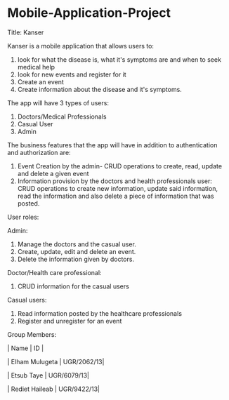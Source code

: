 # Mobile-Application-Project

Title: Kanser

Kanser is a mobile application that allows users to:
1. look for what the disease is, what it's symptoms are and when to seek medical help
2. look for new events and register for it
3. Create an event
4. Create information about the disease and it's symptoms.

The app will have 3 types of users:
1. Doctors/Medical Professionals
2. Casual User
3. Admin

The business features that the app will have in addition to authentication and authorization are:
1. Event Creation by the admin- CRUD operations to create, read, update and delete a given event
2. Information provision by the doctors and health professionals user: CRUD operations to create new information, update said information, read the information and also delete a piece of information that was posted. 


User roles:

Admin:
1. Manage the doctors and the casual user.
2. Create, update, edit and delete an event.
3. Delete the information given by doctors.

Doctor/Health care professional:
1. CRUD information for the casual users

Casual users:
1. Read information posted by the healthcare professionals
2. Register and unregister for an event

Group Members:


| Name                 | ID         |


| Elham Mulugeta       | UGR/2062/13|


| Etsub Taye           | UGR/6079/13|


| Rediet Haileab       | UGR/9422/13|
